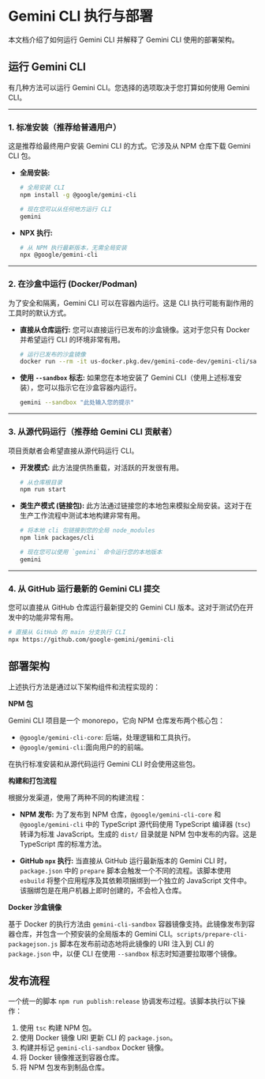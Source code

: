 # Gemini CLI 执行与部署

本文档介绍了如何运行 Gemini CLI 并解释了 Gemini CLI 使用的部署架构。

## 运行 Gemini CLI

有几种方法可以运行 Gemini CLI。您选择的选项取决于您打算如何使用 Gemini CLI。

---

### 1. 标准安装（推荐给普通用户）

这是推荐给最终用户安装 Gemini CLI 的方式。它涉及从 NPM 仓库下载 Gemini CLI 包。

- **全局安装:**

  ```bash
  # 全局安装 CLI
  npm install -g @google/gemini-cli

  # 现在您可以从任何地方运行 CLI
  gemini
  ```

- **NPX 执行:**
  ```bash
  # 从 NPM 执行最新版本，无需全局安装
  npx @google/gemini-cli
  ```

---

### 2. 在沙盒中运行 (Docker/Podman)

为了安全和隔离，Gemini CLI 可以在容器内运行。这是 CLI 执行可能有副作用的工具时的默认方式。

- **直接从仓库运行:**
  您可以直接运行已发布的沙盒镜像。这对于您只有 Docker 并希望运行 CLI 的环境非常有用。
  ```bash
  # 运行已发布的沙盒镜像
  docker run --rm -it us-docker.pkg.dev/gemini-code-dev/gemini-cli/sandbox:0.1.1
  ```
- **使用 `--sandbox` 标志:**
  如果您在本地安装了 Gemini CLI（使用上述标准安装），您可以指示它在沙盒容器内运行。
  ```bash
  gemini --sandbox "此处输入您的提示"
  ```

---

### 3. 从源代码运行（推荐给 Gemini CLI 贡献者）

项目贡献者会希望直接从源代码运行 CLI。

- **开发模式:**
  此方法提供热重载，对活跃的开发很有用。
  ```bash
  # 从仓库根目录
  npm run start
  ```
- **类生产模式 (链接包):**
  此方法通过链接您的本地包来模拟全局安装。这对于在生产工作流程中测试本地构建非常有用。

  ```bash
  # 将本地 cli 包链接到您的全局 node_modules
  npm link packages/cli

  # 现在您可以使用 `gemini` 命令运行您的本地版本
  gemini
  ```

---

### 4. 从 GitHub 运行最新的 Gemini CLI 提交

您可以直接从 GitHub 仓库运行最新提交的 Gemini CLI 版本。这对于测试仍在开发中的功能非常有用。

```bash
# 直接从 GitHub 的 main 分支执行 CLI
npx https://github.com/google-gemini/gemini-cli
```

## 部署架构

上述执行方法是通过以下架构组件和流程实现的：

**NPM 包**

Gemini CLI 项目是一个 monorepo，它向 NPM 仓库发布两个核心包：

- `@google/gemini-cli-core`: 后端，处理逻辑和工具执行。
- `@google/gemini-cli`:面向用户的的前端。

在执行标准安装和从源代码运行 Gemini CLI 时会使用这些包。

**构建和打包流程**

根据分发渠道，使用了两种不同的构建流程：

- **NPM 发布:** 为了发布到 NPM 仓库，`@google/gemini-cli-core` 和 `@google/gemini-cli` 中的 TypeScript 源代码使用 TypeScript 编译器 (`tsc`) 转译为标准 JavaScript。生成的 `dist/` 目录就是 NPM 包中发布的内容。这是 TypeScript 库的标准方法。

- **GitHub `npx` 执行:** 当直接从 GitHub 运行最新版本的 Gemini CLI 时，`package.json` 中的 `prepare` 脚本会触发一个不同的流程。该脚本使用 `esbuild` 将整个应用程序及其依赖项捆绑到一个独立的 JavaScript 文件中。该捆绑包是在用户机器上即时创建的，不会检入仓库。

**Docker 沙盒镜像**

基于 Docker 的执行方法由 `gemini-cli-sandbox` 容器镜像支持。此镜像发布到容器仓库，并包含一个预安装的全局版本的 Gemini CLI。`scripts/prepare-cli-packagejson.js` 脚本在发布前动态地将此镜像的 URI 注入到 CLI 的 `package.json` 中，以便 CLI 在使用 `--sandbox` 标志时知道要拉取哪个镜像。

## 发布流程

一个统一的脚本 `npm run publish:release` 协调发布过程。该脚本执行以下操作：

1.  使用 `tsc` 构建 NPM 包。
2.  使用 Docker 镜像 URI 更新 CLI 的 `package.json`。
3.  构建并标记 `gemini-cli-sandbox` Docker 镜像。
4.  将 Docker 镜像推送到容器仓库。
5.  将 NPM 包发布到制品仓库。 